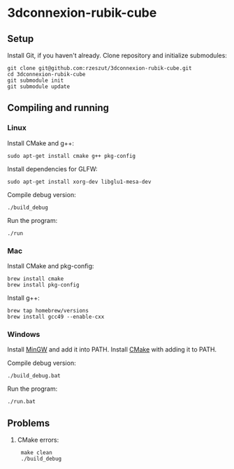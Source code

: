 3dconnexion-rubik-cube
=====================

Setup
-----

Install Git, if you haven't already.
Clone repository and initialize submodules:

    git clone git@github.com:rzeszut/3dconnexion-rubik-cube.git
    cd 3dconnexion-rubik-cube
    git submodule init
    git submodule update

Compiling and running
-------------

### Linux

Install CMake and g++:

    sudo apt-get install cmake g++ pkg-config

Install dependencies for GLFW:

    sudo apt-get install xorg-dev libglu1-mesa-dev

Compile debug version:

    ./build_debug

Run the program:

    ./run

### Mac

Install CMake and pkg-config:

    brew install cmake
    brew install pkg-config

Install g++:

    brew tap homebrew/versions
    brew install gcc49 --enable-cxx

### Windows

Install [MinGW](http://sourceforge.net/projects/mingwbuilds/) and add it into PATH.
Install [CMake](http://www.cmake.org/cmake/resources/software.html) with adding it to PATH.

Compile debug version:

    ./build_debug.bat

Run the program:

    ./run.bat

Problems
--------

1. CMake errors:

        make clean
        ./build_debug

